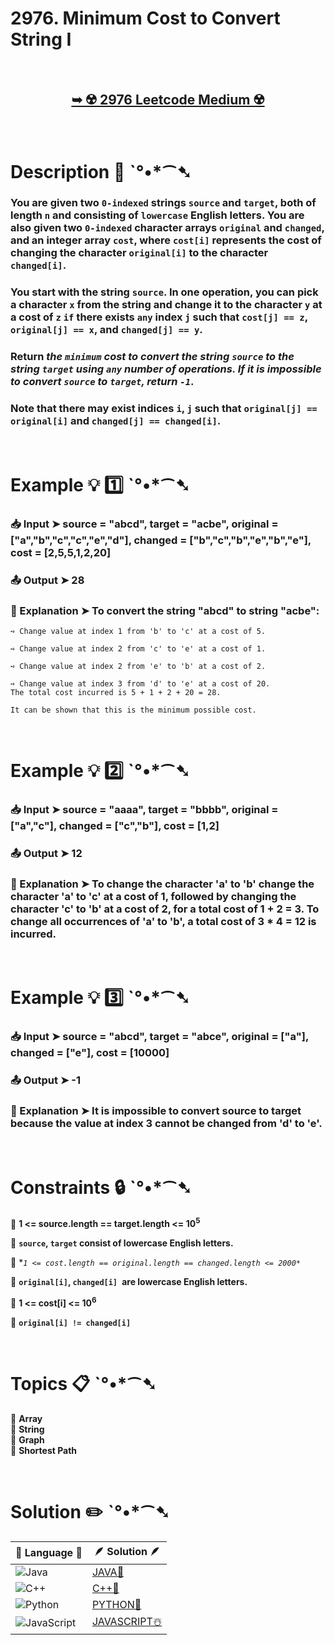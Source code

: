 # 2976. Minimum Cost to Convert String I

</br>

<h2 align="center"> 

<a href="https://leetcode.com/problems/minimum-cost-to-convert-string-i/description/?envType=daily-question&envId=2024-07-27"><strong>➥ ☢️ 2976 Leetcode Medium ☢️ </strong></a>
</h2>

</br>

# Description 📜 ˋ°•*⁀➷

### You are given two `0-indexed` strings `source` and `target`, both of length `n` and consisting of `lowercase` English letters. You are also given two `0-indexed` character arrays `original` and `changed`, and an integer array `cost`, where `cost[i]` represents the cost of changing the character `original[i]` to the character `changed[i]`.

### You start with the string `source`. In one operation, you can pick a character `x` from the string and change it to the character `y` at a cost of `z` `if` there exists `any` index `j` such that `cost[j] == z`, `original[j] == x`, and `changed[j] == y`.

### Return *the `minimum` cost to convert the string `source` to the string `target` using `any` number of operations. If it is impossible to convert `source` to `target`, return `-1`*.

### Note that there may exist indices `i`, `j` such that `original[j] == original[i]` and `changed[j] == changed[i]`.

</br>

# Example 💡 1️⃣ ˋ°•*⁀➷

  ### 📥 Input  ➤ source = "abcd", target = "acbe", original = ["a","b","c","c","e","d"], changed = ["b","c","b","e","b","e"], cost = [2,5,5,1,2,20]

  ### 📤 Output  ➤ 28

  ### 🔦 Explanation  ➤ To convert the string "abcd" to string "acbe":
    ➺ Change value at index 1 from 'b' to 'c' at a cost of 5.
    
    ➺ Change value at index 2 from 'c' to 'e' at a cost of 1.
    
    ➺ Change value at index 2 from 'e' to 'b' at a cost of 2.
    
    ➺ Change value at index 3 from 'd' to 'e' at a cost of 20.
    The total cost incurred is 5 + 1 + 2 + 20 = 28.

    It can be shown that this is the minimum possible cost.

</br>

# Example 💡 2️⃣ ˋ°•*⁀➷

  ### 📥 Input ➤ source = "aaaa", target = "bbbb", original = ["a","c"], changed = ["c","b"], cost = [1,2]

  ### 📤 Output  ➤ 12

  ### 🔦 Explanation ➤ To change the character 'a' to 'b' change the character 'a' to 'c' at a cost of 1, followed by changing the character 'c' to 'b' at a cost of 2, for a total cost of 1 + 2 = 3. To change all occurrences of 'a' to 'b', a total cost of 3 * 4 = 12 is incurred.


</br>

# Example 💡 3️⃣ ˋ°•*⁀➷

  ### 📥 Input ➤ source = "abcd", target = "abce", original = ["a"], changed = ["e"], cost = [10000]

  ### 📤 Output  ➤ -1

  ### 🔦 Explanation  ➤ It is impossible to convert source to target because the value at index 3 cannot be changed from 'd' to 'e'.

</br>

# Constraints 🔒 ˋ°•*⁀➷

🔹 **1 <= source.length == target.length <= 10<sup>5</sup>** </br>

🔹 **`source`, `target` consist of lowercase English letters.** </br>

🔹 **`1 <= cost.length == original.length == changed.length <= 2000*`* </br>

🔹 **`original[i]`, `changed[i] `are lowercase English letters.** </br>

🔹 **1 <= cost[i] <= 10<sup>6</sup>** </br>

🔹 **`original[i] != changed[i]`** </br>

</br>

# Topics 📋 ˋ°•*⁀➷

🔸 **Array**  </br>
🔸 **String**  </br>
🔸 **Graph**  </br>
🔸 **Shortest Path**  </br>


</br>

# Solution ✏️ ˋ°•*⁀➷

| 📒 Language 📒  | 🪶 Solution 🪶 |
| ------------- | ------------- |
|  ![Java](https://img.shields.io/badge/java-%23ED8B00.svg?style=for-the-badge&logo=openjdk&logoColor=white)  | [JAVA🍁](https://github.com/Prakhar-002/LEETCODE/blob/main/%F0%9F%93%9C%20Daily%20Challange%20%F0%9F%92%A1/07%20July%20%20%F0%9F%8F%96%EF%B8%8F%202024/27%20-%2007%20-%202024%20---%202976.%20Minimum%20Cost%20to%20Convert%20String%20I%20%E2%98%83%EF%B8%8F%20%F0%9F%8D%81%20%F0%9F%8D%B0%20%F0%9F%8E%B2/%F0%9F%8D%81JAVA-2976-MinimumCostToConvertString-I.java) |
|  ![C++](https://img.shields.io/badge/c++-%2300599C.svg?style=for-the-badge&logo=c%2B%2B&logoColor=white)  | [C++🎲](https://github.com/Prakhar-002/LEETCODE/blob/main/%F0%9F%93%9C%20Daily%20Challange%20%F0%9F%92%A1/07%20July%20%20%F0%9F%8F%96%EF%B8%8F%202024/27%20-%2007%20-%202024%20---%202976.%20Minimum%20Cost%20to%20Convert%20String%20I%20%E2%98%83%EF%B8%8F%20%F0%9F%8D%81%20%F0%9F%8D%B0%20%F0%9F%8E%B2/%F0%9F%8E%B2CPP-2976-MinimumCostToConvertString-I.cpp)  |
|  ![Python](https://img.shields.io/badge/python-3670A0?style=for-the-badge&logo=python&logoColor=ffdd54)    | [PYTHON🍰](https://github.com/Prakhar-002/LEETCODE/blob/main/%F0%9F%93%9C%20Daily%20Challange%20%F0%9F%92%A1/07%20July%20%20%F0%9F%8F%96%EF%B8%8F%202024/27%20-%2007%20-%202024%20---%202976.%20Minimum%20Cost%20to%20Convert%20String%20I%20%E2%98%83%EF%B8%8F%20%F0%9F%8D%81%20%F0%9F%8D%B0%20%F0%9F%8E%B2/%F0%9F%8D%B0PYTHON-2976-MinimumCostToConvertString-I.py) |
| ![JavaScript](https://img.shields.io/badge/javascript-%23323330.svg?style=for-the-badge&logo=javascript&logoColor=%23F7DF1E)   | [JAVASCRIPT☃️](https://github.com/Prakhar-002/LEETCODE/blob/main/%F0%9F%93%9C%20Daily%20Challange%20%F0%9F%92%A1/07%20July%20%20%F0%9F%8F%96%EF%B8%8F%202024/27%20-%2007%20-%202024%20---%202976.%20Minimum%20Cost%20to%20Convert%20String%20I%20%E2%98%83%EF%B8%8F%20%F0%9F%8D%81%20%F0%9F%8D%B0%20%F0%9F%8E%B2/%E2%98%83%EF%B8%8FJAVASCRIPT-2976-MinimumCostToConvertString-I.js) |

